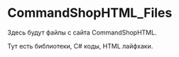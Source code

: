 # CommandShopHTML_Files
Здесь будут файлы с сайта CommandShopHTML.

Тут есть библиотеки, С# коды, HTML лайфхаки.
